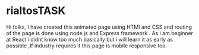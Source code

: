 # rialtosTASK
Hi folks,
I have created this animated page using HTMl and CSS and routing of the page is done using node js and Express framework .
As i am beginner at React i didnt know too much basically but i will learn it as early as possible ,If industry requires it
this page is mobile responsive too.
